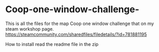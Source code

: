 # Coop-one-window-challenge-
This is all the files for the map Coop one window challenge that on my steam workshop page.
https://steamcommunity.com/sharedfiles/filedetails/?id=781881195


How to install
read the readme file in the zip
